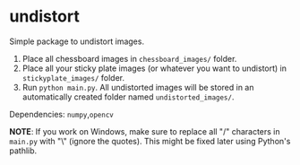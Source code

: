 # undistort  

Simple package to undistort images.  

1. Place all chessboard images in `chessboard_images/` folder.
2. Place all your sticky plate images (or whatever you want to undistort) in `stickyplate_images/` folder.
3. Run ```python main.py```. All undistorted images will be stored in an automatically created folder named `undistorted_images/`.  

Dependencies: `numpy`,`opencv`

**NOTE**: If you work on Windows, make sure to replace all "/" characters in `main.py` with "\\" (ignore the quotes). This might be fixed later using Python's pathlib.  
